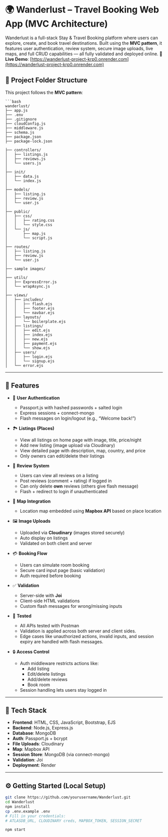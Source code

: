 # 🌍 Wanderlust – Travel Booking Web App (MVC Architecture)

Wanderlust is a full-stack Stay & Travel Booking platform where users can explore, create, and book travel destinations. Built using the **MVC pattern**, it features user authentication, review system, secure image uploads, live maps, and full CRUD capabilities — all fully validated and deployed online.
🔗 **Live Demo**: [https://wanderlust-project-krp0.onrender.com](https://wanderlust-project-krp0.onrender.com)

## 📁 Project Folder Structure

This project follows the **MVC pattern**:

    ```bash
    wanderlust/
    ├── app.js
    ├── .env
    ├── .gitignore
    ├── cloudConfig.js
    ├── middleware.js
    ├── schema.js
    ├── package.json
    ├── package-lock.json
    
    ├── controllers/
    │   ├── listings.js
    │   ├── reviews.js
    │   └── users.js
    │
    ├── init/
    │   ├── data.js
    │   └── index.js
    │
    ├── models/
    │   ├── listing.js
    │   ├── review.js
    │   └── user.js
    │
    ├── public/
    │   ├── css/
    │   │   ├── rating.css
    │   │   └── style.css
    │   └── js/
    │       ├── map.js
    │       └── script.js
    │
    ├── routes/
    │   ├── listing.js
    │   ├── review.js
    │   └── user.js
    │
    ├── sample images/
    │
    ├── utils/
    │   ├── ExpressError.js
    │   └── wrapAsync.js
    │
    ├── views/
    │   ├── includes/
    │   │   ├── flash.ejs
    │   │   ├── footer.ejs
    │   │   └── navbar.ejs
    │   ├── layouts/
    │   │   └── boilerplate.ejs
    │   ├── listings/
    │   │   ├── edit.ejs
    │   │   ├── index.ejs
    │   │   ├── new.ejs
    │   │   ├── payment.ejs
    │   │   └── show.ejs
    │   ├── users/
    │   │   ├── login.ejs
    │   │   └── signup.ejs
    │   └── error.ejs

---

## 🚀 Features

- 🔐 **User Authentication**
  - Passport.js with hashed passwords + salted login
  - Express sessions + connect-mongo
  - Flash messages on login/logout (e.g., “Welcome back!”)

- 🏞️ **Listings (Places)**
  - View all listings on home page with image, title, price/night
  - Add new listing (image upload via Cloudinary)
  - View detailed page with description, map, country, and price
  - Only owners can edit/delete their listings

- 💬 **Review System**
  - Users can view all reviews on a listing
  - Post reviews (comment + rating) if logged in
  - Can only delete **own** reviews (others give flash message)
  - Flash + redirect to login if unauthenticated

- 📍 **Map Integration**
  - Location map embedded using **Mapbox API** based on place location

- 🖼️ **Image Uploads**
  - Uploaded via **Cloudinary** (images stored securely)
  - Auto display on listings
  - Validated on both client and server

- 💳 **Booking Flow**
  - Users can simulate room booking
  - Secure card input page (basic validation)
  - Auth required before booking

- ✅ **Validation**
  - Server-side with **Joi** 
  - Client-side HTML validations
  - Custom flash messages for wrong/missing inputs

- 🧪 **Tested**
  - All APIs tested with Postman
  - Validation is applied across both server and client sides.  
  - Edge cases like unauthorized actions, invalid inputs, and session expiry are handled with flash messages.

- 🔒 **Access Control**
  - Auth middleware restricts actions like:
    - Add listing
    - Edit/delete listings
    - Add/delete reviews
    - Book room
  - Session handling lets users stay logged in

---

## 🧠 Tech Stack

- **Frontend**: HTML, CSS, JavaScript, Bootstrap, EJS
- **Backend**: Node.js, Express.js
- **Database**: MongoDB
- **Auth**: Passport.js + bcrypt
- **File Uploads**: Cloudinary
- **Map**: Mapbox API
- **Session Store**: MongoDB (via connect-mongo)
- **Validation**: Joi
- **Deployment**: Render

---

## ⚙️ Getting Started (Local Setup)

```bash
git clone https://github.com/yourusername/Wanderlust.git
cd Wanderlust
npm install
cp .env.example .env
# Fill in your credentials:
# ATLASDB_URL, CLOUDINARY creds, MAPBOX_TOKEN, SESSION_SECRET

npm start
